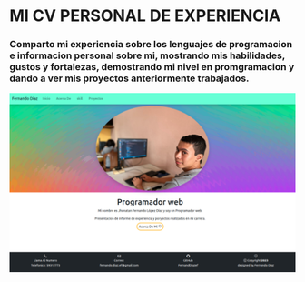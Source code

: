 # MI CV PERSONAL DE EXPERIENCIA 

### Comparto mi experiencia sobre los lenguajes de programacion e informacion personal sobre mi, mostrando mis habilidades, gustos y fortalezas, demostrando mi nivel en promgramacion y dando a ver mis proyectos anteriormente trabajados.

![Esto es una imagen de ejemplo](/imagenes/imagen-ejemplo-inicio.png)